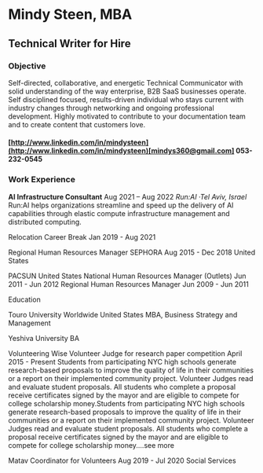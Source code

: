 # Mindy Steen, MBA #
## Technical Writer  for Hire ##
### Objective ###
Self-directed, collaborative, and energetic Technical Communicator with solid understanding of the way enterprise, B2B SaaS businesses operate. Self disciplined focused, results-driven individual who stays current with industry changes through networking and ongoing professional development. Highly motivated to contribute to your documentation team and to create content that customers love. 

#### [http://www.linkedin.com/in/mindysteen](http://www.linkedin.com/in/mindysteen)[mindys360@gmail.com] 053-232-0545 ####

### Work Experience ###
**AI Infrastructure Consultant**  Aug 2021 &ndash; Aug 2022 
*Run:AI ·Tel Aviv, Israel*
Run:AI helps organizations streamline and speed up the delivery of AI capabilities through elastic compute infrastructure management and distributed computing.


Relocation
Career Break
Jan 2019 - Aug 2021

Regional Human Resources Manager
SEPHORA
Aug 2015 - Dec 2018
United States

PACSUN
United States
National Human Resources Manager (Outlets)
Jun 2011 - Jun 2012
Regional Human Resources Manager
Jun 2009 - Jun 2011

Education

Touro University Worldwide
United States
MBA, Business Strategy and Management

Yeshiva University
BA

Volunteering
Wise
Volunteer Judge for research paper competition
April 2015 - Present
Students from participating NYC high schools generate research-based proposals to improve the quality of life in their communities or a report on their implemented community project. Volunteer Judges read and evaluate student proposals. All students who complete a proposal receive certificates signed by the mayor and are eligible to compete for college scholarship money.Students from participating NYC high schools generate research-based proposals to improve the quality of life in their communities or a report on their implemented community project. Volunteer Judges read and evaluate student proposals. All students who complete a proposal receive certificates signed by the mayor and are eligible to compete for college scholarship money.…see more

Matav
Coordinator for Volunteers
Aug 2019 - Jul 2020
Social Services
